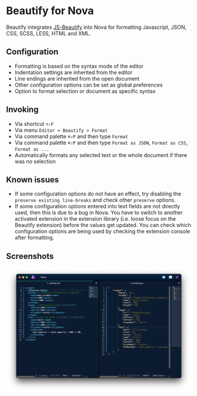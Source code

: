 # Beautify for Nova

Beautify integrates [JS-Beautify](https://github.com/beautify-web/js-beautify) into Nova for 
formatting Javascript, JSON, CSS, SCSS, LESS, HTML and XML. 

## Configuration

* Formatting is based on the syntax mode of the editor
* Indentation settings are inherited from the editor
* Line endings are inherited from the open document
* Other configuration options can be set as global preferences
* Option to format selection or document as specific syntax

## Invoking

* Via shortcut `⌥⇧F`
* Via menu `Editor > Beautify > Format`
* Via command palette `⌘⇧P` and then type `Format`
* Via command palette `⌘⇧P` and then type `Format as JSON`, `Format as CSS`, `Format as ...`
* Automatically formats any selected text or the whole document if there was no selection

## Known issues

* If some configuration options do not have an effect, try disabling the `preserve existing line-breaks` and check other `preserve` options.
* If some configuration options entered into text fields are not directly used, then this is due to a bug in Nova. You have to switch to another activated extension in the extension library (i.e. loose focus on the Beautify extension) before the values get updated. You can check which configuration options are being used by checking the extension console after formatting.

## Screenshots

![](https://github.com/patrickvuarnoz/nova-beautify/raw/master/screenshots/screenshot.png)

